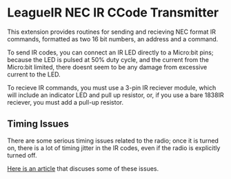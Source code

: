 # LeagueIR NEC IR CCode Transmitter

This extension provides routines for sending and recieving NEC format
IR commands, formatted as two 16 bit numbers, an address and a command. 

To send IR codes, you can connect an IR LED directly to a Micro:bit pins;
 because the LED is pulsed at 50% duty cycle, and the current from the Micro:bit
 limited, there doesnt seem to be any damage from excessive current to the LED. 

 To recieve IR commands, you must use a 3-pin IR reciever module, which will
 include an indicator LED and pull up resistor, or, if you use a bare 1838IR
 reciever, you must add a pull-up resistor. 

## Timing Issues

There are some serious timing issues related to the radio; once it is turned on,
there is a lot of timing jitter in the IR codes, even if the radio is explicitly
turned off. 

[Here is an article](https://makecode.com/blog/timing-adventures-in-infrared) that discuses some of these issues. 